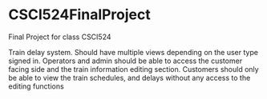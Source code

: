 # CSCI524FinalProject
Final Project for class CSCI524

Train delay system. Should have multiple views depending on the user type signed in. Operators and admin should be able to access the customer facing side and the train information editing section. Customers should only be able to view the train schedules, and delays without any access to the editing functions
